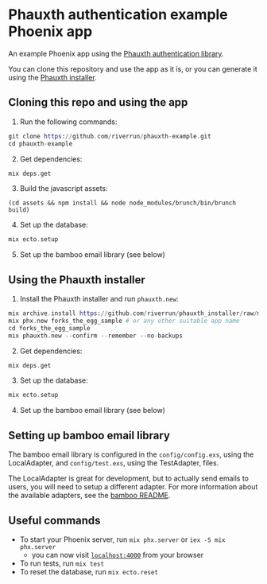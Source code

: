 # Phauxth authentication example Phoenix app

An example Phoenix app using the [Phauxth authentication library](https://github.com/riverrun/phauxth).

You can clone this repository and use the app as it is, or you can generate
it using the [Phauxth installer](https://github.com/riverrun/phauxth_installer).

## Cloning this repo and using the app

1. Run the following commands:

```elixir
git clone https://github.com/riverrun/phauxth-example.git
cd phauxth-example
```

2. Get dependencies:

```elixir
mix deps.get
```

3. Build the javascript assets:

```
(cd assets && npm install && node node_modules/brunch/bin/brunch build)
```

4. Set up the database:

```elixir
mix ecto.setup
```

5. Set up the bamboo email library (see below)

## Using the Phauxth installer

1. Install the Phauxth installer and run `phauxth.new`:

```elixir
mix archive.install https://github.com/riverrun/phauxth_installer/raw/master/archives/phauxth_new.ez
mix phx.new forks_the_egg_sample # or any other suitable app name
cd forks_the_egg_sample
mix phauxth.new --confirm --remember --no-backups
```

2. Get dependencies:

```elixir
mix deps.get
```

3. Set up the database:

```elixir
mix ecto.setup
```

4. Set up the bamboo email library (see below)

## Setting up bamboo email library

The bamboo email library is configured in the `config/config.exs`, using
the LocalAdapter, and `config/test.exs`, using the TestAdapter, files.

The LocalAdapter is great for development, but to actually send emails to
users, you will need to setup a different adapter. For more information
about the available adapters, see the [bamboo README](https://github.com/thoughtbot/bamboo).

## Useful commands

* To start your Phoenix server, run `mix phx.server` or `iex -S mix phx.server`
  * you can now visit [`localhost:4000`](http://localhost:4000) from your browser
* To run tests, run `mix test`
* To reset the database, run `mix ecto.reset`
